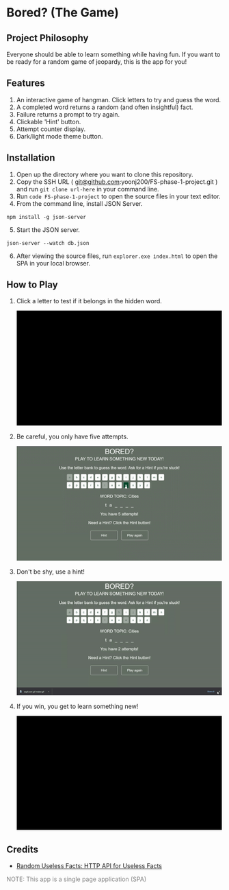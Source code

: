 # **Bored? (The Game)**
## **Project Philosophy**
Everyone should be able to learn something while having fun. If you want to be ready for a random game of jeopardy, this is the app for you!

## **Features**
1. An interactive game of hangman. Click letters to try and guess the word.
2. A completed word returns a random (and often insightful) fact.
3. Failure returns a prompt to try again.
4. Clickable 'Hint' button.
5. Attempt counter display.
6. Dark/light mode theme button.

## **Installation**
1. Open up the directory where you want to clone this repository.
2. Copy the SSH URL ( git@github.com:yoonj200/FS-phase-1-project.git ) and run `git clone url-here` in your command line. 
3. Run `code FS-phase-1-project` to open the source files in your text editor. 
4. From the command line, install JSON Server.
```
npm install -g json-server 
```
5. Start the JSON server.
```
json-server --watch db.json
```
6. After viewing the source files, run `explorer.exe index.html` to open the SPA in your local browser. 

## **How to Play**
1. Click a letter to test if it belongs in the hidden word.
   
   ![](selectLetters.gif)
2. Be careful, you only have five attempts. 
   
   ![](selectWrongLetters.gif)
3. Don't be shy, use a hint! 
   
   ![](useHint.gif)
4. If you win, you get to learn something new!
   
   ![](ifYouWin.gif)
## **Credits**
- [Random Useless Facts: HTTP API for Useless Facts](https://uselessfacts.jsph.pl/)

<span style="color:gray">NOTE: This app is a single page application (SPA)</span> 

